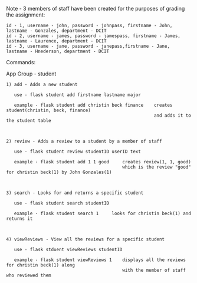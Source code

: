 
Note - 3 members of staff have been created for the purposes of grading the assignment:

    id - 1, username - john, password - johnpass, firstname - John, lastname - Gonzales, department - DCIT
    id - 2, username - james, password - jamespass, firstname - James, lastname - Laurence, department - DCIT
    id - 3, username - jane, password - janepass,firstname - Jane, lastname - Hnederson, department - DCIT


Commands:


App Group - student


    1) add - Adds a new student

       use - flask student add firstname lastname major

       example - flask student add christin beck finance    creates student(christin, beck, finance)
                                                            and adds it to the student table



    2) review - Adds a review to a student by a member of staff

       use - flask student review studentID userID text

       example - flask student add 1 1 good     creates review(1, 1, good)               
                                                which is the review "good" for christin beck(1) by John Gonzales(1) 



    3) search - Looks for and returns a specific student

       use - flask student search studentID

       example - flask student search 1     looks for christin beck(1) and returns it 



    4) viewReviews - View all the reviews for a specific student

       use - flask stduent viewReviews studentID

       example - flask student viewReviews 1    displays all the reviews for christin beck(1) along
                                                with the member of staff who reviewed them
